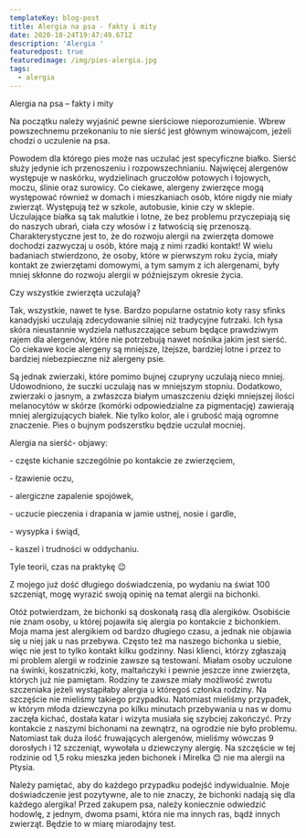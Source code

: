 ```yaml
---
templateKey: blog-post
title: Alergia na psa - fakty i mity
date: 2020-10-24T19:47:49.671Z
description: 'Alergia '
featuredpost: true
featuredimage: /img/pies-alergia.jpg
tags:
  - alergia
---
```

Alergia na psa – fakty i mity

Na początku należy wyjaśnić pewne sierściowe nieporozumienie. Wbrew powszechnemu przekonaniu to nie sierść jest głównym winowajcom, jeżeli chodzi o uczulenie na psa. 

Powodem dla którego pies może nas uczulać jest specyficzne białko. Sierść służy jedynie ich przenoszeniu i rozpowszechnianiu. Najwięcej alergenów występuje w naskórku, wydzielinach gruczołów potowych i łojowych, moczu, ślinie oraz surowicy. Co ciekawe, alergeny zwierzęce mogą występować również w domach i mieszkaniach osób, które nigdy nie miały zwierząt. Występują też w szkole, autobusie, kinie czy w sklepie. Uczulające białka są tak malutkie i lotne, że bez problemu przyczepiają się do naszych ubrań, ciała czy włosów i z łatwością się przenoszą. Charakterystyczne jest to, że do rozwoju alergii na zwierzęta domowe dochodzi zazwyczaj u osób, które mają z nimi rzadki kontakt! W wielu badaniach stwierdzono, że osoby, które w pierwszym roku życia, miały kontakt ze zwierzętami domowymi, a tym samym z ich alergenami, były mniej skłonne do rozwoju alergii w późniejszym okresie życia. 

Czy wszystkie zwierzęta uczulają?

Tak, wszystkie, nawet te łyse. Bardzo popularne ostatnio koty rasy sfinks kanadyjski uczulają zdecydowanie silniej niż tradycyjne futrzaki. Ich łysa skóra nieustannie wydziela natłuszczające sebum będące prawdziwym rajem dla alergenów, które nie potrzebują nawet nośnika jakim jest sierść. Co ciekawe kocie alergeny są mniejsze, lżejsze, bardziej lotne i przez to bardziej niebezpieczne niż alergeny psie. 

Są jednak zwierzaki, które pomimo bujnej czupryny uczulają nieco mniej. Udowodniono, że suczki uczulają nas w mniejszym stopniu. Dodatkowo, zwierzaki o jasnym, a zwłaszcza białym umaszczeniu dzięki mniejszej ilości melanocytów w skórze (komórki odpowiedzialne za pigmentację) zawierają mniej alergizujących białek. Nie tylko kolor, ale i grubość mają ogromne znaczenie. Pies o bujnym podszerstku będzie uczulał mocniej. 

Alergia na sierść- objawy:

\- częste kichanie szczególnie po kontakcie ze zwierzęciem,

\- łzawienie oczu,

\- alergiczne zapalenie spojówek,

\- uczucie pieczenia i drapania w jamie ustnej, nosie i gardle,

\- wysypka i świąd,

\- kaszel i trudności w oddychaniu.

Tyle teorii, czas na praktykę 😉

Z mojego już dość długiego doświadczenia, po wydaniu na świat 100 szczeniąt, mogę wyrazić swoją opinię na temat alergii na bichonki. 

Otóż potwierdzam, że bichonki są doskonałą rasą dla alergików. Osobiście nie znam osoby, u której pojawiła się alergia po kontakcie z bichonkiem. Moja mama jest alergikiem od bardzo długiego czasu, a jednak nie objawia się u niej jak u nas przebywa. Często też ma naszego bichonka u siebie, więc nie jest to tylko kontakt kilku godzinny. Nasi klienci, którzy zgłaszają mi problem alergii w rodzinie zawsze są testowani. Miałam osoby uczulone na świnki, koszatniczki, koty, maltańczyki i pewnie jeszcze inne zwierzęta, których już nie pamiętam. Rodziny te zawsze miały możliwość zwrotu szczeniaka jeżeli wystąpiłaby alergia u któregoś członka rodziny. Na szczęście nie mieliśmy takiego przypadku. Natomiast mieliśmy przypadek, w którym młoda dziewczyna po kilku minutach przebywania u nas w domu zaczęła kichać, dostała katar i wizyta musiała się szybciej zakończyć. Przy kontakcie z naszymi bichonami na zewnątrz, na ogrodzie nie było problemu. Natomiast tak duża ilość fruwających alergenów, mieliśmy wówczas 9 dorosłych i 12 szczeniąt, wywołała u dziewczyny alergię. Na szczęście w tej rodzinie od 1,5 roku mieszka jeden bichonek i Mirelka 😊 nie ma alergii na Ptysia. 

Należy pamiętać, aby do każdego przypadku podejść indywidualnie. Moje doświadczenie jest pozytywne, ale to nie znaczy, że bichonki nadają się dla każdego alergika! Przed zakupem psa, należy koniecznie odwiedzić hodowlę, z jednym, dwoma psami, która nie ma innych ras, bądź innych zwierząt. Będzie to w miarę miarodajny test.
